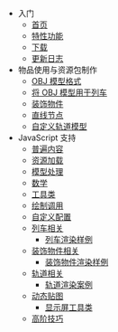 - 入门
  - [首页](README.md)
  - [特性功能](feature.md)
  - [下载](download.md)
  - [更新日志](changelog.md)
- 物品使用与资源包制作
  - [OBJ 模型格式](objschem.md)
  - [将 OBJ 模型用于列车](trainmodel.md)
  - [装饰物件](eyecandy.md)
  - [直线节点](direct-node.md)
  - [自定义轨道模型](railmodel.md)
- JavaScript 支持
  - [普遍内容](js-general.md)
  - [资源加载](js-resources.md)
  - [模型处理](js-model-processing.md)
  - [数学](js-math.md)
  - [工具类](js-util.md)
  - [绘制调用](js-draw-call.md)
  - [自定义配置](js-custom-config.md)
  - [列车相关](js-train.md)
    + [列车渲染样例](js-example-train.md)
  - [装饰物件相关](js-eyecandy.md)
    + [装饰物件渲染样例](js-example-eyecandy.md)
  - [轨道相关](js-rail.md)
    + [轨道渲染案例](js-example-rail.md)
  - [动态贴图](js-dynamic-texture.md)
    + [显示屏工具类](js-display-helper.md)
  - [高阶技巧](js-advanced.md)